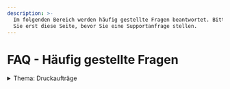 ```yaml
---
description: >-
  Im folgenden Bereich werden häufig gestellte Fragen beantwortet. Bitte prüfen
  Sie erst diese Seite, bevor Sie eine Supportanfrage stellen.
---
```


# FAQ - Häufig gestellte Fragen



<details>

<summary>Thema: Druckaufträge</summary>

### Warum sehe ich meine Druckaufträge nicht?

Prüfen Sie folgende Punkte:



</details>

##
